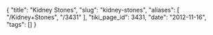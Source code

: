{
    "title": "Kidney Stones",
    "slug": "kidney-stones",
    "aliases": [
        "/Kidney+Stones",
        "/3431"
    ],
    "tiki_page_id": 3431,
    "date": "2012-11-16",
    "tags": []
}